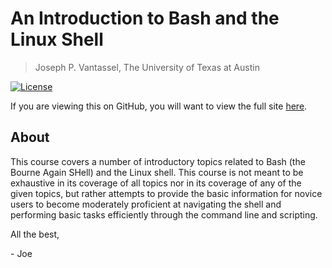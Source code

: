 # An Introduction to Bash and the Linux Shell

> Joseph P. Vantassel, The University of Texas at Austin

[![License](https://img.shields.io/badge/license-CC--By--SA--4.0-brightgreen.svg)](https://github.com/jpvantassel/bash-course/blob/master/LICENSE.md)

If you are viewing this on GitHub, you will want to view the full site
[here]().

## About

This course covers a number of introductory topics related to Bash (the Bourne
Again SHell) and the Linux shell. This course is not meant to be exhaustive in
its coverage of all topics nor in its coverage of any of the given topics, but
rather attempts to provide the basic information for novice users to become
moderately proficient at navigating the shell and performing basic tasks
efficiently through the command line and scripting.

All the best,

\- Joe
